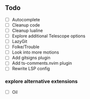 ## Todo

- [ ] Autocomplete
- [ ] Cleanup code
- [ ] Cleanup lualine
- [ ] Explore additional Telescope options
- [ ] LazyGit
- [ ] Folke/Trouble
- [ ] Look into more motions
- [ ] Add gitsigns plugin
- [ ] Add ts-comments.nvim plugin
- [ ] Rewrite LSP config

### explore alternative extensions

- [ ] Oil
